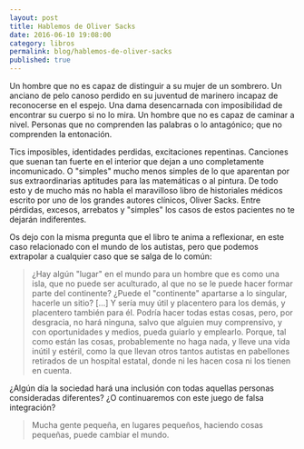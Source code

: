 ```yaml
---
layout: post
title: Hablemos de Oliver Sacks
date: 2016-06-10 19:08:00
category: libros
permalink: blog/hablemos-de-oliver-sacks
published: true
---
```


Un hombre que no es capaz de distinguir a su mujer de un sombrero. Un anciano de pelo canoso perdido en su juventud de marinero incapaz de reconocerse en el espejo. Una dama desencarnada con imposibilidad de encontrar su cuerpo si no lo mira. Un hombre que no es capaz de caminar a nivel. Personas que no comprenden las palabras o lo antagónico; que no comprenden la entonación. 

Tics imposibles, identidades perdidas, excitaciones repentinas. Canciones que suenan tan fuerte en el interior que dejan a uno completamente incomunicado. O "simples" mucho menos simples de lo que aparentan por sus extraordinarias aptitudes para las matemáticas o al pintura.
De todo esto y de mucho más no habla el maravilloso libro de historiales médicos escrito por uno de los grandes autores clínicos, Oliver Sacks. Entre pérdidas, excesos, arrebatos y "simples" los casos de estos pacientes no te dejarán indiferentes.

Os dejo con la misma pregunta que el libro te anima a reflexionar, en este caso relacionado con el mundo de los autistas, pero que podemos extrapolar a cualquier caso que se salga de lo común:

> ¿Hay algún "lugar" en el mundo para un hombre que es como una isla, que no puede ser aculturado, al que no se le puede hacer formar parte del continente? ¿Puede el "continente" apartarse a lo singular, hacerle un sitio? [...] Y sería muy útil y placentero para los demás, y placentero también para él. Podría hacer todas estas cosas, pero, por desgracia, no hará ninguna, salvo que alguien muy comprensivo, y con oportunidades y medios, pueda guiarlo y emplearlo. Porque, tal como están las cosas, probablemente no haga nada, y lleve una vida inútil y estéril, como la que llevan otros tantos autistas en pabellones retirados de un hospital estatal, donde ni les hacen cosa ni los tienen en cuenta.

¿Algún día la sociedad hará una inclusión con todas aquellas personas consideradas diferentes? ¿O continuaremos con este juego de falsa integración?

> Mucha gente pequeña, en lugares pequeños, haciendo cosas pequeñas, puede cambiar el mundo.
